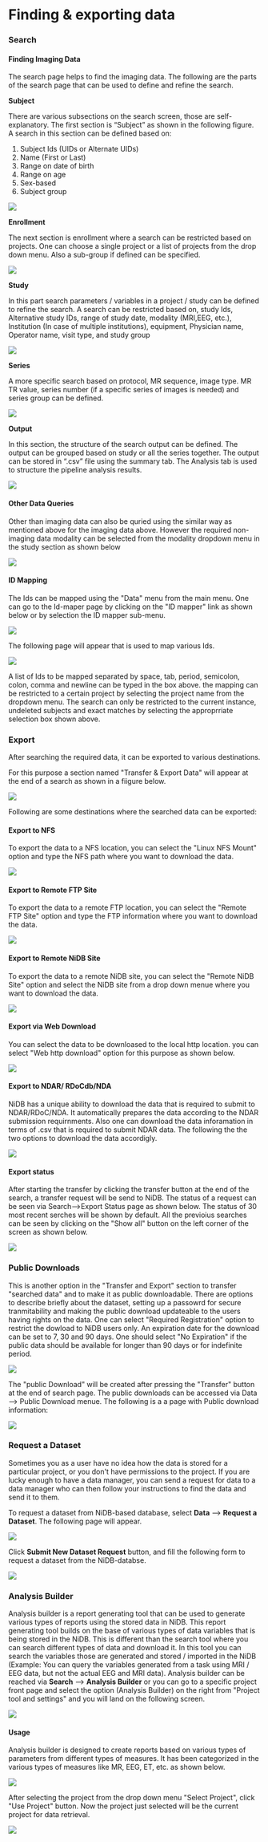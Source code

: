 # Finding & exporting data

### Search

#### Finding Imaging Data

The search page helps to find the imaging data. The following are the parts of the search page that can be used to define and refine the search.

**Subject**

There are various subsections on the search screen, those are self-explanatory. The first section is “Subject” as shown in the following figure. A search in this section can be defined based on:

1. Subject Ids (UIDs or Alternate UIDs)
2. Name (First or Last)
3. Range on date of birth
4. Range on age
5. Sex-based
6. Subject group

![](https://user-images.githubusercontent.com/24811295/145576115-99ce214b-e57f-4d4a-b626-898fd94c97c1.png)

**Enrollment**

The next section is enrollment where a search can be restricted based on projects. One can choose a single project or a list of projects from the drop down menu. Also a sub-group if defined can be specified.

![](https://user-images.githubusercontent.com/24811295/145578915-0f5981c9-3de6-4cab-b3ba-2b1a92ab5b42.png)

**Study**

In this part search parameters / variables in a project / study can be defined to refine the search. A search can be restricted based on, study Ids, Alternative study IDs, range of study date, modality (MRI,EEG, etc.), Institution (In case of multiple institutions), equipment, Physician name, Operator name, visit type, and study group

![](https://user-images.githubusercontent.com/24811295/145579800-50d85d4c-b5e3-4ee3-9e9d-0ea4ac157a68.png)

**Series**

A more specific search based on protocol, MR sequence, image type. MR TR value, series number (if a specific series of images is needed) and series group can be defined.

![](https://user-images.githubusercontent.com/24811295/145579904-3d617111-53f7-44d3-840a-318ca6bd9568.png)

**Output**

In this section, the structure of the search output can be defined. The output can be grouped based on study or all the series together. The output can be stored in “.csv” file using the summary tab. The Analysis tab is used to structure the pipeline analysis results.

![](https://user-images.githubusercontent.com/24811295/145580133-d64c64ac-1022-4a52-900f-421bcbeb506b.png)

#### Other Data Queries

Other than imaging data can also be quried using the similar way as mentioned above for the imaging data above. However the required non-imaging data modality can be selected from the modality dropdown menu in the study section as shown below

![](https://user-images.githubusercontent.com/24811295/145583549-1aed8be2-5c93-4523-9709-a35ac05af262.png)

#### ID Mapping

The Ids can be mapped using the "Data" menu from the main menu. One can go to the Id-maper page by clicking on the "ID mapper" link as shown below or by selection the ID mapper sub-menu.

![](https://user-images.githubusercontent.com/24811295/145585529-ca7b6a76-8dfe-4567-96d8-c3aa0260697f.png)

The following page will appear that is used to map various Ids.

![](https://user-images.githubusercontent.com/24811295/145586351-09223fb0-fffe-4f3d-b1bf-bc21d3b5061e.png)

A list of Ids to be mapped separated by space, tab, period, semicolon, colon, comma and newline can be typed in the box above. the mapping can be restricted to a certain project by selecting the project name from the dropdown menu. The search can only be restricted to the current instance, undeleted subjects and exact matches by selecting the approprriate selection box shown above.

### Export

After searching the required data, it can be exported to various destinations.

For this purpose a section named "Transfer & Export Data" will appear at the end of a search as shown in a fiigure below.

![](https://user-images.githubusercontent.com/24811295/145590743-93e211ed-6b21-4ead-8f1a-69c29633228d.png)

Following are some destinations where the searched data can be exported:

#### Export to NFS

To export the data to a NFS location, you can select the "Linux NFS Mount" option and type the NFS path where you want to download the data.

![](https://user-images.githubusercontent.com/24811295/146384128-f6216f12-1cb1-44ed-b2cf-59feb3137e78.png)

#### Export to Remote FTP Site

To export the data to a remote FTP location, you can select the "Remote FTP Site" option and type the FTP information where you want to download the data.

![](https://user-images.githubusercontent.com/24811295/146385080-19df7d53-20c9-43e9-957c-ba9733bfaf4d.png)

#### Export to Remote NiDB Site

To export the data to a remote NiDB site, you can select the "Remote NiDB Site" option and select the NiDB site from a drop down menue where you want to download the data.

![](https://user-images.githubusercontent.com/24811295/146385394-22b524db-b3b3-462f-a69e-ce111adf2d82.png)

#### Export via Web Download

You can select the data to be downloased to the local http location. you can select "Web http download" option for this purpose as shown below.

![](https://user-images.githubusercontent.com/24811295/146386455-eeba0c02-6f96-46de-aa41-822a3d94f740.png)

#### Export to NDAR/ RDoCdb/NDA

NiDB has a unique ability to download the data that is required to submit to NDAR/RDoC/NDA. It automatically prepares the data according to the NDAR submission requirnments. Also one can download the data inforamation in terms of .csv that is required to submit NDAR data. The following the the two options to download the data accordigly.

![](https://user-images.githubusercontent.com/24811295/146388142-7a8f8c02-a6a9-4d36-a74e-efbcd337fa3b.png)

#### Export status

After starting the transfer by clicking the transfer button at the end of the search, a transfer request will be send to NiDB. The status of a request can be seen via Search-->Export Status page as shown below. The status of 30 most recent serches will be shown by default. All the previoius searches can be seen by clicking on the "Show all" button on the left corner of the screen as shown below.

![](https://user-images.githubusercontent.com/24811295/145592630-d61eeeb0-308d-4811-8f2c-0ad7c546522d.png)

### Public Downloads

This is another option in the "Transfer and Export" section to transfer "searched data" and to make it as public downloadable. There are options to describe briefly about the dataset, setting up a passowrd for secure tranmitability and making the public download updateable to the users having rights on the data. One can select "Required Registration" option to restrict the dowload to NiDB users only. An expiration date for the download can be set to 7, 30 and 90 days. One should select "No Expiration" if the public data should be available for longer than 90 days or for indefinite period.

![](https://user-images.githubusercontent.com/24811295/153459944-187a7c6b-2988-4584-a9bd-f71ab9dc6fe0.png)

The "public Download" will be created after pressing the "Transfer" button at the end of search page. The public downloads can be accessed via Data --> Public Download menue. The following is a a page with Public download information:

![](https://user-images.githubusercontent.com/24811295/153461845-983a82f0-7e7b-4790-b017-49c432b81ba8.png)

### Request a Dataset

Sometimes you as a user have no idea how the data is stored for a particular project, or you don't have permissions to the project. If you are lucky enough to have a data manager, you can send a request for data to a data manager who can then follow your instructions to find the data and send it to them.

To request a dataset from NiDB-based database, select **Data** --> **Request a Dataset**. The following page will appear.

![](https://user-images.githubusercontent.com/24811295/153469796-8e6069af-6b64-4deb-a9d4-79af536bc249.png)

Click **Submit New Dataset Request** button, and fill the following form to request a dataset from the NiDB-databse.

![](https://user-images.githubusercontent.com/24811295/153470699-c8c34e01-cbf7-4316-9d9a-d339c01304ab.png)

### Analysis Builder

Analysis builder is a report generating tool that can be used to generate various types of reports using the stored data in NiDB. This report generating tool builds on the base of various types of data variables that is being stored in the NiDB. This is different than the search tool where you can search different types of data and download it. In this tool you can search the variables those are generated and stored / imported in the NiDB (Example: You can query the variables generated from a task using MRI / EEG data, but not the actual EEG and MRI data). Analysis builder can be reached via **Search** --> **Analysis Builder** or you can go to a specific project front page and select the option (Analysis Builder) on the right from "Project tool and settings" and you will land on the following screen.

![](http://neuroinfodb.org/wp-content/uploads/2021/10/AnalysisBuilderMain-1024x497.png)

#### Usage

Analysis builder is designed to create reports based on various types of parameters from different types of measures. It has been categorized in the various types of measures like MR, EEG, ET, etc. as shown below.

![](http://neuroinfodb.org/wp-content/uploads/2021/10/AnalysisBuilderFrontEnd.png)

After selecting the project from the drop down menu "Select Project", click "Use Project" button. Now the project just selected will be the current project for data retrieval.

![](http://neuroinfodb.org/wp-content/uploads/2021/11/ReportLongData-1024x881.png)
